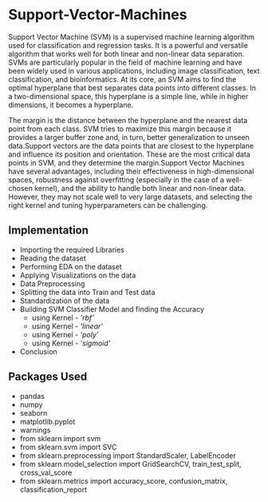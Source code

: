 # Support-Vector-Machines

 Support Vector Machine (SVM) is a supervised machine learning algorithm used for classification and regression tasks. It is a powerful and versatile algorithm that works well for both linear and non-linear data separation. SVMs are particularly popular in the field of machine learning and have been widely used in various applications, including image classification, text classification, and bioinformatics. At its core, an SVM aims to find the optimal hyperplane that best separates data points into different classes. In a two-dimensional space, this hyperplane is a simple line, while in higher dimensions, it becomes a hyperplane.

 The margin is the distance between the hyperplane and the nearest data point from each class. SVM tries to maximize this margin because it provides a larger buffer zone and, in turn, better generalization to unseen data.Support vectors are the data points that are closest to the hyperplane and influence its position and orientation. These are the most critical data points in SVM, and they determine the margin.Support Vector Machines have several advantages, including their effectiveness in high-dimensional spaces, robustness against overfitting (especially in the case of a well-chosen kernel), and the ability to handle both linear and non-linear data. However, they may not scale well to very large datasets, and selecting the right kernel and tuning hyperparameters can be challenging.

 ## Implementation
 
- Importing the required Libraries
- Reading the dataset
- Performing EDA on the dataset
- Applying Visualizations on the data
- Data Preprocessing
- Splitting the data into Train and Test data
- Standardization of the data
- Building SVM Classifier Model and finding the Accuracy
  - using Kernel - *'rbf'*
  - using Kernel - *'linear'*
  - using Kernel - *'poly'*
  - using Kernel - *'sigmoid'*
- Conclusion
  

## Packages Used

- pandas
- numpy
- seaborn
- matplotlib.pyplot
- warnings
- from sklearn import svm
- from sklearn.svm import SVC
- from sklearn.preprocessing import StandardScaler, LabelEncoder
- from sklearn.model_selection import GridSearchCV, train_test_split, cross_val_score
- from sklearn.metrics import accuracy_score, confusion_matrix, classification_report

